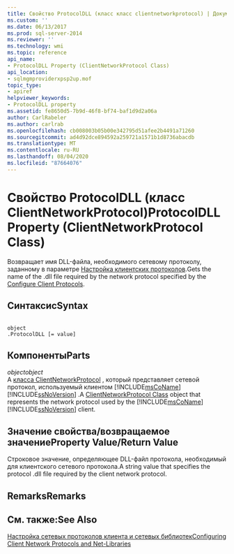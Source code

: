 ```yaml
---
title: Свойство ProtocolDLL (класс класс clientnetworkprotocol) | Документация Майкрософт
ms.custom: ''
ms.date: 06/13/2017
ms.prod: sql-server-2014
ms.reviewer: ''
ms.technology: wmi
ms.topic: reference
api_name:
- ProtocolDLL Property (ClientNetworkProtocol Class)
api_location:
- sqlmgmproviderxpsp2up.mof
topic_type:
- apiref
helpviewer_keywords:
- ProtocolDLL property
ms.assetid: fe8650d5-7b9d-46f8-bf74-baf1d9d2a06a
author: CarlRabeler
ms.author: carlrab
ms.openlocfilehash: cb008003b05b00e342795d51afee2b4491a71260
ms.sourcegitcommit: ad4d92dce894592a259721a1571b1d8736abacdb
ms.translationtype: MT
ms.contentlocale: ru-RU
ms.lasthandoff: 08/04/2020
ms.locfileid: "87664076"
---
```

# <a name="protocoldll-property-clientnetworkprotocol-class"></a><span data-ttu-id="f41b1-102">Свойство ProtocolDLL (класс ClientNetworkProtocol)</span><span class="sxs-lookup"><span data-stu-id="f41b1-102">ProtocolDLL Property (ClientNetworkProtocol Class)</span></span>
  <span data-ttu-id="f41b1-103">Возвращает имя DLL-файла, необходимого сетевому протоколу, заданному в параметре [Настройка клиентских протоколов](https://technet.microsoft.com/library/ms181035.aspx).</span><span class="sxs-lookup"><span data-stu-id="f41b1-103">Gets the name of the .dll file required by the network protocol specified by the [Configure Client Protocols](https://technet.microsoft.com/library/ms181035.aspx).</span></span>  
  
## <a name="syntax"></a><span data-ttu-id="f41b1-104">Синтаксис</span><span class="sxs-lookup"><span data-stu-id="f41b1-104">Syntax</span></span>  
  
```  
  
object  
.ProtocolDLL [= value]  
```  
  
## <a name="parts"></a><span data-ttu-id="f41b1-105">Компоненты</span><span class="sxs-lookup"><span data-stu-id="f41b1-105">Parts</span></span>  
 <span data-ttu-id="f41b1-106">*object*</span><span class="sxs-lookup"><span data-stu-id="f41b1-106">*object*</span></span>  
 <span data-ttu-id="f41b1-107">A [класса ClientNetworkProtocol](clientnetworkprotocol-class.md) , который представляет сетевой протокол, используемый клиентом [!INCLUDE[msCoName](../../../includes/msconame-md.md)] [!INCLUDE[ssNoVersion](../../../includes/ssnoversion-md.md)] .</span><span class="sxs-lookup"><span data-stu-id="f41b1-107">A [ClientNetworkProtocol Class](clientnetworkprotocol-class.md) object that represents the network protocol used by the [!INCLUDE[msCoName](../../../includes/msconame-md.md)] [!INCLUDE[ssNoVersion](../../../includes/ssnoversion-md.md)] client.</span></span>  
  
## <a name="property-valuereturn-value"></a><span data-ttu-id="f41b1-108">Значение свойства/возвращаемое значение</span><span class="sxs-lookup"><span data-stu-id="f41b1-108">Property Value/Return Value</span></span>  
 <span data-ttu-id="f41b1-109">Строковое значение, определяющее DLL-файл протокола, необходимый для клиентского сетевого протокола.</span><span class="sxs-lookup"><span data-stu-id="f41b1-109">A string value that specifies the protocol .dll file required by the client network protocol.</span></span>  
  
## <a name="remarks"></a><span data-ttu-id="f41b1-110">Remarks</span><span class="sxs-lookup"><span data-stu-id="f41b1-110">Remarks</span></span>  
  
## <a name="see-also"></a><span data-ttu-id="f41b1-111">См. также:</span><span class="sxs-lookup"><span data-stu-id="f41b1-111">See Also</span></span>  
 [<span data-ttu-id="f41b1-112">Настройка сетевых протоколов клиента и сетевых библиотек</span><span class="sxs-lookup"><span data-stu-id="f41b1-112">Configuring Client Network Protocols and Net-Libraries</span></span>](https://technet.microsoft.com/library/ms181035.aspx)  
  
  
